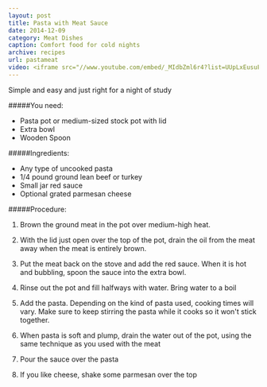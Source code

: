 ```yaml
---
layout: post
title: Pasta with Meat Sauce
date: 2014-12-09
category: Meat Dishes
caption: Comfort food for cold nights
archive: recipes
url: pastameat
video: <iframe src="//www.youtube.com/embed/_MIdbZml6r4?list=UUpLxEusuFWB8cZXyiXs4qew" frameborder="0" allowfullscreen></iframe>
---
```



Simple and easy and just right for a night of study

#####You need:

* Pasta pot or medium-sized stock pot with lid
* Extra bowl
* Wooden Spoon

#####Ingredients:

* Any type of uncooked pasta
* 1/4 pound ground lean beef or turkey
* Small jar red sauce
* Optional grated parmesan cheese

#####Procedure:

1. Brown the ground meat in the pot over medium-high heat.

2. With the lid just open over the top of the pot, drain the oil from the meat away when the meat is entirely brown.

3. Put the meat back on the stove and add the red sauce. When it is hot and bubbling, spoon the sauce into the extra bowl.

4. Rinse out the pot and fill halfways with water. Bring water to a boil

5. Add the pasta. Depending on the kind of pasta used, cooking times will vary. Make sure to keep stirring the pasta while it cooks so it won't stick together.

6. When pasta is soft and plump, drain the water out of the pot, using the same technique as you used with the meat

7. Pour the sauce over the pasta

8. If you like cheese, shake some parmesan over the top